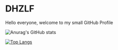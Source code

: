 <h1>DHZLF</h1>

<p> Hello everyone, welcome to my small GitHub Profile</p>

![Anurag's GitHub stats](https://github-readme-stats.vercel.app/api?username=dhiazulfa&count_private=true)

[![Top Langs](https://github-readme-stats.vercel.app/api/top-langs/?username=dhiazulfa&layout=compact)](https://github.com/dhiazulfa/github-readme-stats)
